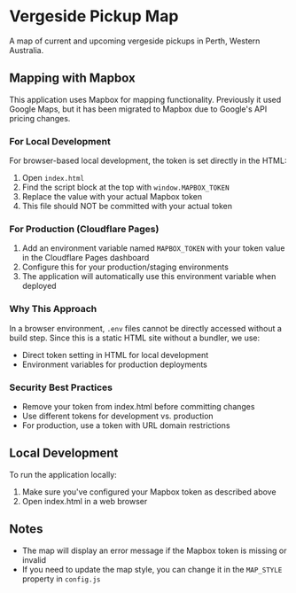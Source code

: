 # Vergeside Pickup Map

A map of current and upcoming vergeside pickups in Perth, Western Australia.

## Mapping with Mapbox

This application uses Mapbox for mapping functionality. Previously it used Google Maps, but it has been migrated to Mapbox due to Google's API pricing changes.

### For Local Development

For browser-based local development, the token is set directly in the HTML:

1. Open `index.html`
2. Find the script block at the top with `window.MAPBOX_TOKEN`
3. Replace the value with your actual Mapbox token
4. This file should NOT be committed with your actual token

### For Production (Cloudflare Pages)

1. Add an environment variable named `MAPBOX_TOKEN` with your token value in the Cloudflare Pages dashboard
2. Configure this for your production/staging environments
3. The application will automatically use this environment variable when deployed

### Why This Approach

In a browser environment, `.env` files cannot be directly accessed without a build step. 
Since this is a static HTML site without a bundler, we use:

- Direct token setting in HTML for local development
- Environment variables for production deployments

### Security Best Practices

- Remove your token from index.html before committing changes
- Use different tokens for development vs. production
- For production, use a token with URL domain restrictions

## Local Development

To run the application locally:

1. Make sure you've configured your Mapbox token as described above
2. Open index.html in a web browser

## Notes

- The map will display an error message if the Mapbox token is missing or invalid
- If you need to update the map style, you can change it in the `MAP_STYLE` property in `config.js`
